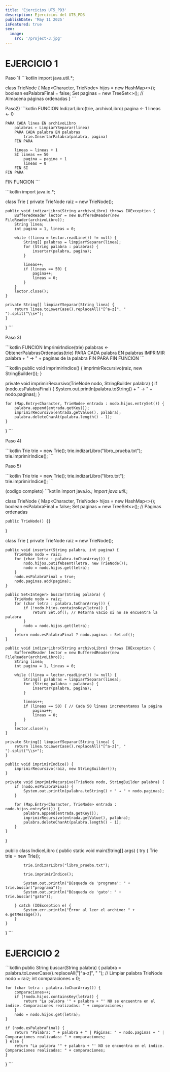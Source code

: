 ```yaml
---
title: 'Ejercicios UT5_PD3'
description: Ejercicios del UT5_PD3
publishDate: 'May 11 2025'
isFeatured: true
seo:
  image:
    src: '/project-3.jpg'
---
```


# EJERCICIO 1

Paso 1)
´´´kotlin
import java.util.*;

class TrieNode {
    Map<Character, TrieNode> hijos = new HashMap<>();
    boolean esPalabraFinal = false;
    Set<Integer> paginas = new TreeSet<>(); // Almacena páginas ordenadas
}
´´´

Paso2)
´´´kotlin
FUNCION IndizarLibro(trie, archivoLibro)
    pagina ← 1
    lineas ← 0
    
    PARA CADA linea EN archivoLibro
        palabras ← LimpiarYSeparar(linea)
        PARA CADA palabra EN palabras
            trie.InsertarPalabra(palabra, pagina)
        FIN PARA
        
        lineas ← lineas + 1
        SI lineas == 50
            pagina ← pagina + 1
            lineas ← 0
        FIN SI
    FIN PARA
FIN FUNCION
´´´

´´´kotlin
import java.io.*;

class Trie {
    private TrieNode raiz = new TrieNode();

    public void indizarLibro(String archivoLibro) throws IOException {
        BufferedReader lector = new BufferedReader(new FileReader(archivoLibro));
        String linea;
        int pagina = 1, lineas = 0;

        while ((linea = lector.readLine()) != null) {
            String[] palabras = limpiarYSeparar(linea);
            for (String palabra : palabras) {
                insertar(palabra, pagina);
            }

            lineas++;
            if (lineas == 50) {
                pagina++;
                lineas = 0;
            }
        }
        lector.close();
    }

    private String[] limpiarYSeparar(String linea) {
        return linea.toLowerCase().replaceAll("[^a-z]", " ").split("\\s+");
    }
}
´´´

Paso 3)

´´´kotlin
FUNCION ImprimirIndice(trie)
    palabras ← ObtenerPalabrasOrdenadas(trie)
    PARA CADA palabra EN palabras
        IMPRIMIR palabra + " → " + paginas de la palabra
    FIN PARA
FIN FUNCION
´´´

´´´kotlin
public void imprimirIndice() {
    imprimirRecursivo(raiz, new StringBuilder());
}

private void imprimirRecursivo(TrieNode nodo, StringBuilder palabra) {
    if (nodo.esPalabraFinal) {
        System.out.println(palabra.toString() + " → " + nodo.paginas);
    }

    for (Map.Entry<Character, TrieNode> entrada : nodo.hijos.entrySet()) {
        palabra.append(entrada.getKey());
        imprimirRecursivo(entrada.getValue(), palabra);
        palabra.deleteCharAt(palabra.length() - 1);
    }
}
´´´

Paso 4)

´´´kotlin
Trie trie = new Trie();
trie.indizarLibro("libro_prueba.txt");
trie.imprimirIndice();
´´´

Paso 5)

´´´kotlin
Trie trie = new Trie();
trie.indizarLibro("libro.txt");
trie.imprimirIndice();
´´´

(codigo completo)
´´´kotlin
import java.io.*;
import java.util.*;

class TrieNode {
    Map<Character, TrieNode> hijos = new HashMap<>();
    boolean esPalabraFinal = false;
    Set<Integer> paginas = new TreeSet<>(); // Páginas ordenadas

    public TrieNode() {}
}

class Trie {
    private TrieNode raiz = new TrieNode();

    public void insertar(String palabra, int pagina) {
        TrieNode nodo = raiz;
        for (char letra : palabra.toCharArray()) {
            nodo.hijos.putIfAbsent(letra, new TrieNode());
            nodo = nodo.hijos.get(letra);
        }
        nodo.esPalabraFinal = true;
        nodo.paginas.add(pagina);
    }

    public Set<Integer> buscar(String palabra) {
        TrieNode nodo = raiz;
        for (char letra : palabra.toCharArray()) {
            if (!nodo.hijos.containsKey(letra)) {
                return Set.of(); // Retorna vacío si no se encuentra la palabra
            }
            nodo = nodo.hijos.get(letra);
        }
        return nodo.esPalabraFinal ? nodo.paginas : Set.of();
    }

    public void indizarLibro(String archivoLibro) throws IOException {
        BufferedReader lector = new BufferedReader(new FileReader(archivoLibro));
        String linea;
        int pagina = 1, lineas = 0;

        while ((linea = lector.readLine()) != null) {
            String[] palabras = limpiarYSeparar(linea);
            for (String palabra : palabras) {
                insertar(palabra, pagina);
            }

            lineas++;
            if (lineas == 50) { // Cada 50 líneas incrementamos la página
                pagina++;
                lineas = 0;
            }
        }
        lector.close();
    }

    private String[] limpiarYSeparar(String linea) {
        return linea.toLowerCase().replaceAll("[^a-z]", " ").split("\\s+");
    }

    public void imprimirIndice() {
        imprimirRecursivo(raiz, new StringBuilder());
    }

    private void imprimirRecursivo(TrieNode nodo, StringBuilder palabra) {
        if (nodo.esPalabraFinal) {
            System.out.println(palabra.toString() + " → " + nodo.paginas);
        }

        for (Map.Entry<Character, TrieNode> entrada : nodo.hijos.entrySet()) {
            palabra.append(entrada.getKey());
            imprimirRecursivo(entrada.getValue(), palabra);
            palabra.deleteCharAt(palabra.length() - 1);
        }
    }
}

public class IndiceLibro {
    public static void main(String[] args) {
        try {
            Trie trie = new Trie();

            trie.indizarLibro("libro_prueba.txt");

            trie.imprimirIndice();

            System.out.println("Búsqueda de 'programa': " + trie.buscar("programa"));
            System.out.println("Búsqueda de 'gato': " + trie.buscar("gato"));

        } catch (IOException e) {
            System.err.println("Error al leer el archivo: " + e.getMessage());
        }
    }
}
´´´

# EJERCICIO 2

´´´kotlin
public String buscar(String palabra) {
    palabra = palabra.toLowerCase().replaceAll("[^a-z]", " "); // Limpiar palabra
    TrieNode nodo = raiz;
    int comparaciones = 0;

    for (char letra : palabra.toCharArray()) {
        comparaciones++;
        if (!nodo.hijos.containsKey(letra)) {
            return "La palabra '" + palabra + "' NO se encuentra en el índice. Comparaciones realizadas: " + comparaciones;
        }
        nodo = nodo.hijos.get(letra);
    }

    if (nodo.esPalabraFinal) {
        return "Palabra: " + palabra + " | Páginas: " + nodo.paginas + " | Comparaciones realizadas: " + comparaciones;
    } else {
        return "La palabra '" + palabra + "' NO se encuentra en el índice. Comparaciones realizadas: " + comparaciones;
    }
}
´´´